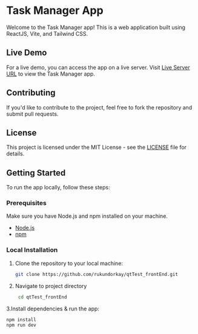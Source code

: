# Task Manager App

Welcome to the Task Manager app! This is a web application built using ReactJS, Vite, and Tailwind CSS.

## Live Demo
For a live demo, you can access the app on a live server. Visit [Live Server URL](https://qt-test-front-end.vercel.app/) to view the Task Manager app.

## Contributing
If you'd like to contribute to the project, feel free to fork the repository and submit pull requests.

## License
This project is licensed under the MIT License - see the [LICENSE](LICENSE) file for details.

## Getting Started

To run the app locally, follow these steps:

### Prerequisites

Make sure you have Node.js and npm installed on your machine.

- [Node.js](https://nodejs.org/)
- [npm](https://www.npmjs.com/)

### Local Installation

1. Clone the repository to your local machine:

   ```bash
   git clone https://github.com/rukundorkay/qtTest_frontEnd.git
2. Navigate to project directory
   ```bash
    cd qtTest_frontEnd
3.Install dependencies & run the app:
  ```bash
  npm install
  npm run dev


